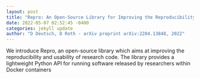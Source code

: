 ```yaml
--- 
layout: post 
title: "Repro: An Open-Source Library for Improving the Reproducibility and Usability of Publicly Available Research Code" 
date: 2022-05-07 02:52:45 -0400 
categories: jekyll update 
author: "D Deutsch, D Roth - arXiv preprint arXiv:2204.13848, 2022" 
--- 
```

We introduce Repro, an open-source library which aims at improving the reproducibility and usability of research code. The library provides a lightweight Python API for running software released by researchers within Docker containers